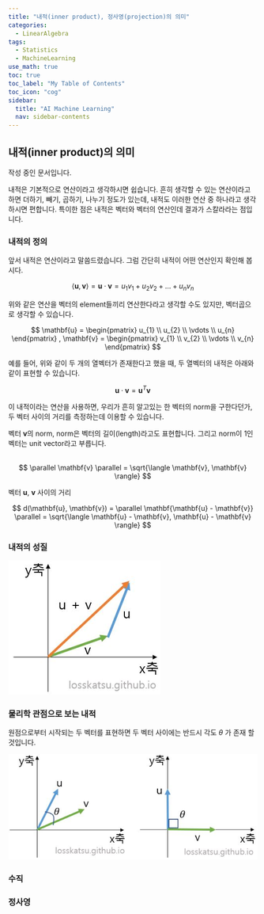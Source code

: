 ```yaml
---
title: "내적(inner product), 정사영(projection)의 의미" 
categories:
  - LinearAlgebra
tags:
  - Statistics
  - MachineLearning
use_math: true
toc: true
toc_label: "My Table of Contents"
toc_icon: "cog"
sidebar:
  title: "AI Machine Learning"
  nav: sidebar-contents
---
```


## 내적(inner product)의 의미

작성 중인 문서입니다. 

내적은 기본적으로 연산이라고 생각하시면 쉽습니다. 
흔히 생각할 수 있는 연산이라고 하면 더하기, 빼기, 곱하기, 나누기 정도가 있는데, 
내적도 이러한 연산 중 하나라고 생각하시면 편합니다. 
특이한 점은 내적은 벡터와 벡터의 연산인데 결과가 스칼라라는 점입니다. 

### 내적의 정의 

앞서 내적은 연산이라고 말씀드렸습니다.
그럼 간단히 내적이 어떤 연산인지 확인해 봅시다.

$$ \langle \mathbf{u}, \mathbf{v} \rangle = \mathbf{u} \cdot \mathbf{v} =  u_{1}v_{1} + u_{2}v_{2} + \dots + u_{n}v_{n} $$

위와 같은 연산을 벡터의 element들끼리 연산한다라고 생각할 수도 있지만, 
벡터곱으로 생각할 수 있습니다. 

$$ \mathbf{u} = 
\begin{pmatrix}
u_{1} \\
u_{2} \\
\vdots \\
u_{n}
\end{pmatrix}
, \mathbf{v} =
\begin{pmatrix}
v_{1} \\
v_{2} \\
\vdots \\
v_{n}
\end{pmatrix} $$

예를 들어, 위와 같이 두 개의 열벡터가 존재한다고 했을 때, 
두 열벡터의 내적은 아래와 같이 표현할 수 있습니다. 

$$ \mathbf{u} \cdot \mathbf{v} = \mathbf{u}^{T}\mathbf{v} $$

이 내적이라는 연산을 사용하면, 
우리가 흔히 알고있는 한 벡터의 norm을 구한다던가, 두 벡터 사이의 거리를 측정하는데 이용할 수 있습니다.  

벡터 $\mathbf{v}$의 norm, norm은 벡터의 길이(length)라고도 표현합니다. 그리고 norm이 1인 벡터는 unit vector라고 부릅니다.  
<br />

$$ \parallel \mathbf{v} \parallel = \sqrt{\langle \mathbf{v}, \mathbf{v} \rangle}  $$

벡터 $\mathbf{u}$, $\mathbf{v}$ 사이의 거리 
<br />

$$ d(\mathbf{u}, \mathbf{v}) = \parallel \mathbf{\mathbf{u} - \mathbf{v}} \parallel = \sqrt{\langle \mathbf{u} - \mathbf{v}, \mathbf{u} - \mathbf{v} \rangle}  $$

### 내적의 성질

![figure02](/assets/images/innerproduct/innerproduct02.JPG)


### 물리학 관점으로 보는 내적

원점으로부터 시작되는 두 벡터를 표현하면 두 벡터 사이에는 반드시 각도 $\theta$ 가 존재 할 것입니다. 

![figure01](/assets/images/innerproduct/innerproduct01.JPG)


### 수직

### 정사영
